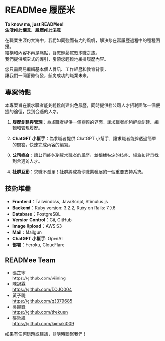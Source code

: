# READMee 履歷米
**To know me, just READMee!**<br>
**生活如此愜意，履歷如此恣意** 

在職業生涯的大海中，我們如同強而有力的風帆，解決您在寫履歷過程中的種種困擾。<br/>
結構和內容不再是痛點，讓您輕鬆駕馭求職之旅。<br/>
我們提供填空式的導引，引領您輕鬆地編排履歷內容。<br/>

您只需簡易編輯基本個人資訊、工作經歷和教育背景，<br/>
讓我們一同蓄勢待發，航向成功的職業未來。

## 專案特點
本專案旨在讓求職者能夠輕鬆創建出色履歷，同時提供給公司人才招聘團隊一個便捷的途徑，找到合適的人才。

1. **履歷創建與管理**：為求職者提供一個直觀的界面，讓求職者能夠輕鬆創建、編輯和管理履歷。

2. **ChatGPT 小幫手**：為求職者提供 ChatGPT 小幫手，讓求職者能夠透過簡單的問答，快速完成內容的編寫。

3. **公司媒合**：讓公司能夠瀏覽求職者的履歷，並根據特定的技能、經驗和背景找到合適的人才。

4. **社群互動**：求職不孤單！社群將成為你職業發展的一個重要支持系統。

## 技術堆疊

- **Frontend**：Tailwindcss, JavaScript, Stimulus.js 
- **Backend**：Ruby version: 3.2.2, Ruby on Rails: 7.0.6
- **Database**：PostgreSQL
- **Version Control**：Git, GitHub
- **Image Upload**：AWS S3
- **Mail**：Mailgun
- **ChatGPT 小幫手**: OpenAI
- **部署**：Heroku, CloudFlare

## READMee Team
- 張芷寧  
  https://github.com/viiining
- 陳冠霖  
  https://github.com/DOJO004
- 黃子禔  
  https://github.com/q2379685
- 吳昆鋒  
  https://github.com/thekuen
- 張哲維  
  https://github.com/komaki009

如果有任何問題或建議，請隨時聯繫我們！
